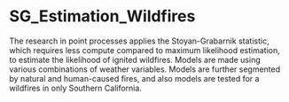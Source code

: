 # SG_Estimation_Wildfires
The research in point processes applies the Stoyan-Grabarnik statistic, which requires less compute compared to maximum likelihood estimation, to estimate the likelihood of ignited wildfires. Models are made using various combinations of weather variables. Models are further segmented by natural and human-caused fires, and also models are tested for a wildfires in only Southern California.

